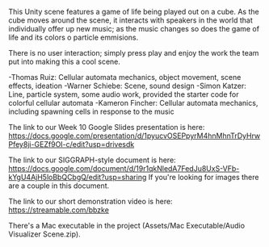 This Unity scene features a game of life being played out on a cube. As the cube moves around the scene, it interacts with speakers in the world that individually offer up new music; as the music changes so does the game of life and its colors o particle emmisions.

There is no user interaction; simply press play and enjoy the work the team put into making this a cool scene. 

-Thomas Ruiz: Cellular automata mechanics, object movement, scene effects, ideation
-Warner Schiebe: Scene, sound design
-Simon Katzer: Line, particle system, some audio work, provided the starter code for colorful cellular automata
-Kameron Fincher: Cellular automata mechanics, including spawning cells in response to the music

The link to our Week 10 Google Slides presentation is here:
https://docs.google.com/presentation/d/1pyucvOSEPpyrM4hnMhnTrDyHrwPfey8ji-GEZf9OI-c/edit?usp=drivesdk

The link to our SIGGRAPH-style document is here:
https://docs.google.com/document/d/19r1qkNledA7FedJu8UxS-VFb-kYgU4AjH5loBbQCbgQ/edit?usp=sharing
If you're looking for images there are a couple in this document.

The link to our short demonstration video is here:
https://streamable.com/bbzke

There's a Mac executable in the project (Assets/Mac Executable/Audio Visualizer Scene.zip).
